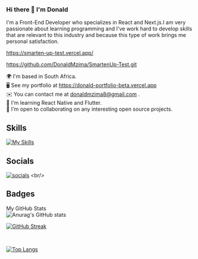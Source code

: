 ### Hi there 👋 I'm Donald

I'm a Front-End Developer who specializes in React and Next.js.I am very passionate about learning programming and I've work hard to develop skills that are relevant to this industry and because this type of work brings me personal satisfaction.

https://smarten-up-test.vercel.app/

https://github.com/DonaldMzima/SmartenUp-Test.git


🌍  I'm based in South Africa.
<br/>
🖥️  See my portfolio at https://donald-portfolio-beta.vercel.app
<br/>
✉️  You can contact me at donaldmzima8@gmail.com .
<br>
🧠  I'm learning React Native and Flutter.
<br>
🤝  I'm open to collaborating on any interesting open source projects.
<br/>



Skills
-

[![My Skills](https://skillicons.dev/icons?i=html,css,tailwind,react,js,ts,nextjs,graphql,git)](https://skillicons.dev)
<br/>


Socials
-

[![socials](https://skillicons.dev/icons?i=github)]([https://github.com/DonaldMzima](https://skillicons.dev))
<br/>

Badges
-

My GitHub Stats
<br/>
![Anurag's GitHub stats](https://github-readme-stats.vercel.app/api?username=DonaldMzima&show_icons=true&theme=radical)
<br/>

[![GitHub Streak](https://streak-stats.demolab.com?user=DonaldMzima&theme=dark&background=040202&ring=F71299D5&fire=F71299D5&currStreakLabel=F71299D5&sideLabels=F71299D5)](https://git.io/streak-stats)

<br/>

[![Top Langs](https://github-readme-stats.vercel.app/api/top-langs/?username=DonaldMzima&layout=compact&theme=dark)](https://github.com/anuraghazra/github-readme-stats)



